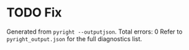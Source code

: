 # TODO Fix
Generated from `pyright --outputjson`.
Total errors: 0
Refer to `pyright_output.json` for the full diagnostics list.
